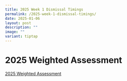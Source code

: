 ```yaml
---
title: 2025 Week 1 Dismissal Timings
permalink: /2025-week-1-dismissal-timings/
date: 2025-01-06
layout: post
description: ""
image: ""
variant: tiptap
---
```

<h1>2025 Weighted Assessment</h1>
<p></p>
<p><a href="https://www.yuyingsec.moe.edu.sg/useful-links/for-students/permalink/" rel="noopener nofollow" target="_blank">2025 Weighted Assessment</a>
</p>
<p></p>